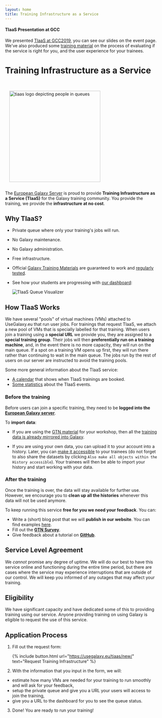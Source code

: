 ```yaml
---
layout: home
title: Training Infrastructure as a Service
---
```


<div class="alert alert-success" style="margin-top: 0.5em">
<h4>TIaaS Presentation at GCC</h4>
We presented <a href="https://gcc2019.sched.com/event/Rsld/training-infrastructure-as-a-service" target="_blank">TIaaS at GCC2019</a>, you can see our slides on the event page. We've also produced some <a href="https://training.galaxyproject.org/training-material/topics/instructors/tutorials/setup-tiaas-for-training/tutorial.html" target="_blank">training material</a> on the process of evaluating if the service is right for you, and the user experience for your trainees.
</div>



# Training Infrastructure as a Service

<br>
<img src="/assets/media/tiaas-logo.png" alt="tiaas logo depicting people in queues" width="300em" style="margin: 1em">
<br>

The [European Galaxy Server](https://usegalaxy.eu) is proud to provide __Training Infrastructure as a Service (TIaaS)__ for the Galaxy training community.
You provide the training, we provide the __infrastructure at no cost__.



## Why TIaaS?

- Private queue where only your training's jobs will run.
- No Galaxy maintenance.
- No Galaxy administration.
- Free infrastructure.
- Official [Galaxy Training Materials](https://training.galaxyproject.org) are guaranteed to work and [regularly tested](https://github.com/usegalaxy-eu/workflow-testing/).
- See how your students are progressing with [our dashboard](/posts/2019/06/17/tiaas-queue/):

  ![TIaaS Queue Visualizer](/assets/media/tiaas-queue.png)



## How TIaaS Works

We have several "pools" of virtual machines (VMs) attached to UseGalaxy.eu that run user jobs. For trainings that request TIaaS, we attach a new pool of VMs that is specially labelled for that training. When users join a training using a __special URL__ we provide you, they are assigned to a __special training group__. Their jobs will then __preferentially run on a training machine__, and, in the event there is no more capacity, they
will run on the main queue. If a spot on a training VM opens up first, they
will run there rather than continuing to wait in the main queue. The jobs run by the rest of users on our server are instructed to avoid the training pools.

Some more general information about the TIaaS service:

- [A calendar](https://usegalaxy.eu/tiaas/calendar/) that shows when TIaaS trainings are booked.
- [Some statistics](https://usegalaxy.eu/tiaas/stats/) about the TIaaS events.

### Before the training

Before users can join a specific training, they need to be __logged into the [European Galaxy server](https://usegalaxy.eu/)__.

To __import data__:

- If you are using the [GTN material](training.galaxyproject.org/) for
your workshop, then all the [training data is already mirrored into Galaxy](https://usegalaxy.eu/library/folders/Fa21272e5bd712216).

- If you are using your own data, you can upload it to your account
into a history. Later, you can [make it accessible](https://usegalaxy.eu/histories/sharing) to your trainees (do not
forget to also share the datasets by clicking `Also make all objects within the History accessible`). Your trainees will then be able to import
your history and start working with your data.



### After the training

Once the training is over, the data will stay available for further use. However, we encourage you to __clean up all the histories__ whenever this data will not be used anymore.

To keep running this service __free for you we need your feedback__. You can:

- Write a (short) blog post that we will __publish in our website__. You can find examples [here](https://galaxyproject.eu/news?tag=TIaaS).
- Fill out the [__GTN Survey__](https://galaxyproject.org/news/2020-01-training-feedback/).
- Give feedback about a tutorial on [__GitHub__](https://github.com/galaxyproject/training-material/issues/1452).



## Service Level Agreement

We *cannot* promise any degree of uptime. We will do our best to have this service online and functioning during the entire time period, but there are cases where the service may experience interruptions that are outside of our control. We will keep you informed of any outages that may affect your training.



## Eligibility

We have significant capacity and have dedicated some of this to providing
training using our service. Anyone providing training on using Galaxy is
eligible to request the use of this service.



## Application Process

1. Fill out the request form:

   {% include button.html url="https://usegalaxy.eu/tiaas/new/" text="Request Training Infrastructure" %}

2. With the information that you input in the form, we will:
  - estimate how many VMs are needed for your training to run smoothly and will ask for your feedback,
  - setup the private queue and give you a URL your users will access to join the training,
  - give you a URL to the dashboard for you to see the queue status.

3. Done! You are ready to run your training!

